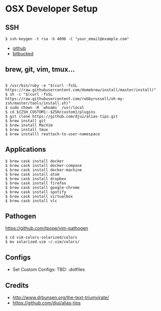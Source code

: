 # OSX Developer Setup

## SSH
`$ ssh-keygen -t rsa -b 4096 -C "your_email@example.com"`
- [github](https://github.com/settings/keys)
- [bitbucked](https://bitbucket.org/account/user/<user>/ssh-keys/)

##

## brew, git, vim, tmux...
```

$ /usr/bin/ruby -e "$(curl -fsSL https://raw.githubusercontent.com/Homebrew/install/master/install)"
$ sh -c "$(curl -fsSL https://raw.githubusercontent.com/robbyrussell/oh-my-zsh/master/tools/install.sh)"
$ sudo chown -R `whoami` /usr/local
$ cd ${ZSH_CUSTOM1:-$ZSH/custom}/plugins
$ git clone https://github.com/djui/alias-tips.git
$ brew install git
$ brew install MacVim
$ brew install tmux
$ brew installl reattach-to-user-namespace
```

## Applications
```
$ brew cask install docker
$ brew cask install docker-compose
$ brew cask install docker-machine
$ brew cask install atom
$ brew cask install dropbox
$ brew cask install firefox
$ brew cask install google-chrome
$ brew cask install spotify
$ brew cask install virtualbox
$ brew cask install vlc
```

## Pathogen

https://github.com/tpope/vim-pathogen
```
$ cd vim-colors-solarized/colors
$ mv solarized.vim ~/.vim/colors/
```

## Configs
- Set Custom Configs: TBD: .dotfiles

## Credits
- http://www.drbunsen.org/the-text-triumvirate/
- https://github.com/djui/alias-tips
